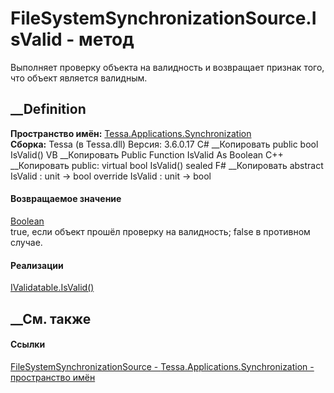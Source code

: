 # FileSystemSynchronizationSource.IsValid - метод
Выполняет проверку объекта на валидность и возвращает признак того, что объект
является валидным.
##  __Definition
 **Пространство имён:**
[Tessa.Applications.Synchronization](N_Tessa_Applications_Synchronization.htm)  
 **Сборка:** Tessa (в Tessa.dll) Версия: 3.6.0.17
C# __Копировать
     public bool IsValid()
VB __Копировать
     Public Function IsValid As Boolean
C++ __Копировать
     public:
    virtual bool IsValid() sealed
F# __Копировать
     abstract IsValid : unit -> bool 
    override IsValid : unit -> bool 
#### Возвращаемое значение
[Boolean](https://learn.microsoft.com/dotnet/api/system.boolean)  
true, если объект прошёл проверку на валидность; false в противном случае.
#### Реализации
[IValidatable.IsValid()](M_Tessa_Platform_Validation_IValidatable_IsValid.htm)  
##  __См. также
#### Ссылки
[FileSystemSynchronizationSource -
](T_Tessa_Applications_Synchronization_FileSystemSynchronizationSource.htm)
[Tessa.Applications.Synchronization - пространство
имён](N_Tessa_Applications_Synchronization.htm)
